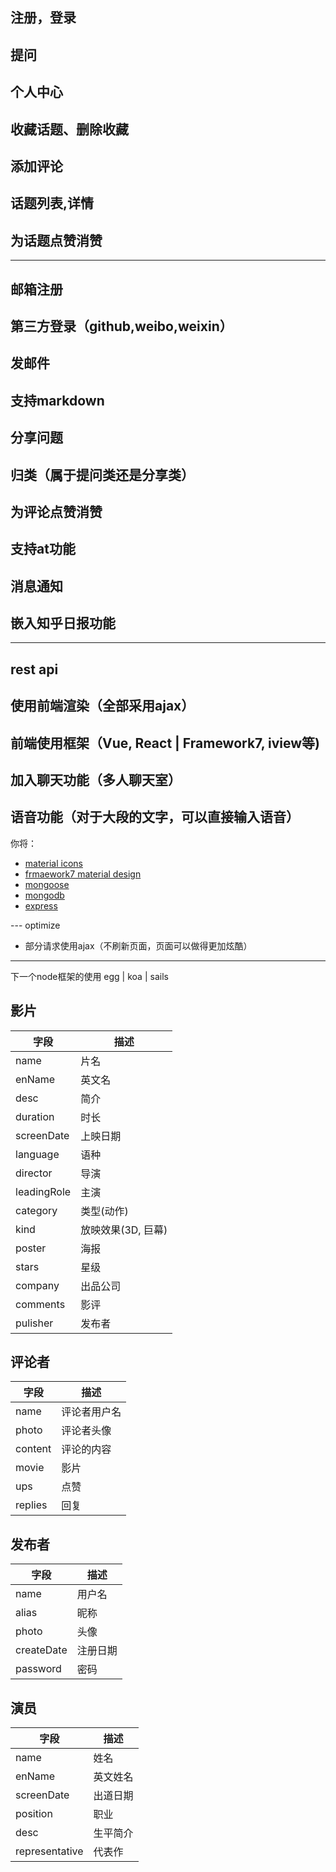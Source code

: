 ## 注册，登录
## 提问
## 个人中心
## 收藏话题、删除收藏
## 添加评论
## 话题列表,详情
## 为话题点赞消赞
---
## 邮箱注册
## 第三方登录（github,weibo,weixin）
## 发邮件
## 支持markdown
## 分享问题
## 归类（属于提问类还是分享类）
## 为评论点赞消赞
## 支持at功能
## 消息通知
## 嵌入知乎日报功能

---
## rest api
## 使用前端渲染（全部采用ajax）
## 前端使用框架（Vue, React | Framework7, iview等)
## 加入聊天功能（多人聊天室）
## 语音功能（对于大段的文字，可以直接输入语音）



你将：
- [material icons](https://material.io/icons/)
- [frmaework7 material design](http://material.framework7.cn/)
- [mongoose](http://mongoosejs.com/docs/api.html)
- [mongodb](https://docs.mongodb.com/manual/reference/operator/query/all/)
- [express](http://www.expressjs.com.cn/4x/api.html)


--- optimize
- 部分请求使用ajax（不刷新页面，页面可以做得更加炫酷）


---

下一个node框架的使用
egg | koa | sails 
## 影片
| 字段 | 描述 |
| -- | -- |
| name | 片名 |
| enName | 英文名 |
| desc | 简介 |
| duration | 时长 |
| screenDate | 上映日期 |
| language| 语种 |
| director | 导演 |
| leadingRole | 主演 |
| category | 类型(动作) |
| kind | 放映效果(3D, 巨幕) |
| poster | 海报 |
| stars | 星级 |
| company | 出品公司 |
| comments | 影评 |
| pulisher | 发布者 |

## 评论者
| 字段 | 描述 |
| --- | --- |
| name | 评论者用户名 |
| photo| 评论者头像 |
| content | 评论的内容 |
| movie | 影片 |
| ups | 点赞 |
| replies | 回复 |

## 发布者
| 字段 | 描述 |
| --- | --- |
| name | 用户名 |
| alias | 昵称 |
| photo | 头像 |
| createDate | 注册日期 |
| password | 密码 |

## 演员
| 字段 | 描述 |
| --- | --- |
| name | 姓名 |
| enName | 英文姓名 |
| screenDate | 出道日期 |
| position | 职业 |
| desc | 生平简介 |
| representative | 代表作 |





